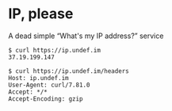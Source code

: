# IP, please

A dead simple “What's my IP address?” service

```
$ curl https://ip.undef.im
37.19.199.147
```

```
$ curl https://ip.undef.im/headers
Host: ip.undef.im
User-Agent: curl/7.81.0
Accept: */*
Accept-Encoding: gzip
```
